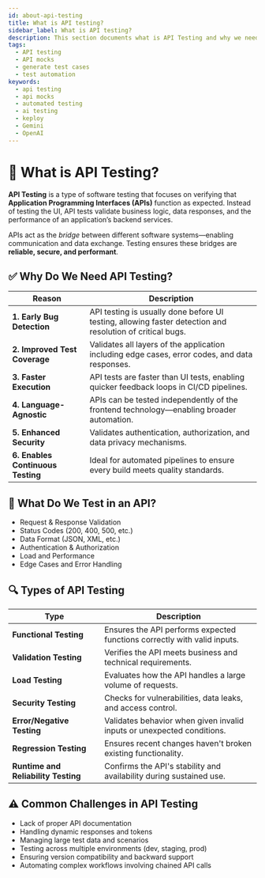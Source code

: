 ```yaml
---
id: about-api-testing
title: What is API testing?
sidebar_label: What is API testing?
description: This section documents what is API Testing and why we need it
tags:
  - API testing
  - API mocks
  - generate test cases
  - test automation
keywords:
  - api testing
  - api mocks
  - automated testing
  - ai testing
  - keploy
  - Gemini
  - OpenAI
---
```


# 📘 What is API Testing?

**API Testing** is a type of software testing that focuses on verifying that **Application Programming Interfaces (APIs)** function as expected. Instead of testing the UI, API tests validate business logic, data responses, and the performance of an application’s backend services.

APIs act as the _bridge_ between different software systems—enabling communication and data exchange. Testing ensures these bridges are **reliable, secure, and performant**.

## ✅ Why Do We Need API Testing?

| Reason                            | Description                                                                                               |
| --------------------------------- | --------------------------------------------------------------------------------------------------------- |
| **1. Early Bug Detection**        | API testing is usually done before UI testing, allowing faster detection and resolution of critical bugs. |
| **2. Improved Test Coverage**     | Validates all layers of the application including edge cases, error codes, and data responses.            |
| **3. Faster Execution**           | API tests are faster than UI tests, enabling quicker feedback loops in CI/CD pipelines.                   |
| **4. Language-Agnostic**          | APIs can be tested independently of the frontend technology—enabling broader automation.                  |
| **5. Enhanced Security**          | Validates authentication, authorization, and data privacy mechanisms.                                     |
| **6. Enables Continuous Testing** | Ideal for automated pipelines to ensure every build meets quality standards.                              |

## 🧪 What Do We Test in an API?

- Request & Response Validation
- Status Codes (200, 400, 500, etc.)
- Data Format (JSON, XML, etc.)
- Authentication & Authorization
- Load and Performance
- Edge Cases and Error Handling

## 🔍 Types of API Testing

| Type                                | Description                                                              |
| ----------------------------------- | ------------------------------------------------------------------------ |
| **Functional Testing**              | Ensures the API performs expected functions correctly with valid inputs. |
| **Validation Testing**              | Verifies the API meets business and technical requirements.              |
| **Load Testing**                    | Evaluates how the API handles a large volume of requests.                |
| **Security Testing**                | Checks for vulnerabilities, data leaks, and access control.              |
| **Error/Negative Testing**          | Validates behavior when given invalid inputs or unexpected conditions.   |
| **Regression Testing**              | Ensures recent changes haven't broken existing functionality.            |
| **Runtime and Reliability Testing** | Confirms the API's stability and availability during sustained use.      |

## ⚠️ Common Challenges in API Testing

- Lack of proper API documentation
- Handling dynamic responses and tokens
- Managing large test data and scenarios
- Testing across multiple environments (dev, staging, prod)
- Ensuring version compatibility and backward support
- Automating complex workflows involving chained API calls
